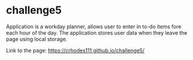 # challenge5
Application is a workday planner, allows user to enter in to-do items fore each hour of the day. The application stores user data when they leave the page using local storage.

 Link to the page: https://crhodes111.github.io/challenge5/
